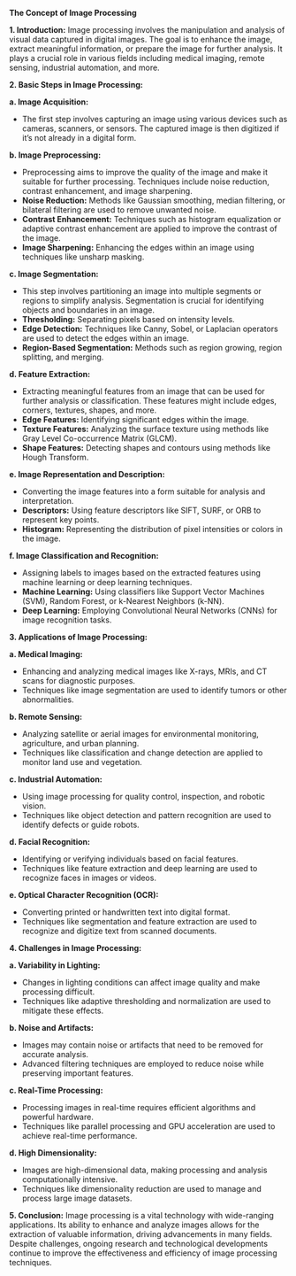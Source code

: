 **The Concept of Image Processing**

**1. Introduction:**
Image processing involves the manipulation and analysis of visual data captured in digital images. The goal is to enhance the image, extract meaningful information, or prepare the image for further analysis. It plays a crucial role in various fields including medical imaging, remote sensing, industrial automation, and more.

**2. Basic Steps in Image Processing:**

**a. Image Acquisition:**
   - The first step involves capturing an image using various devices such as cameras, scanners, or sensors. The captured image is then digitized if it’s not already in a digital form.

**b. Image Preprocessing:**
   - Preprocessing aims to improve the quality of the image and make it suitable for further processing. Techniques include noise reduction, contrast enhancement, and image sharpening.
   - **Noise Reduction:** Methods like Gaussian smoothing, median filtering, or bilateral filtering are used to remove unwanted noise.
   - **Contrast Enhancement:** Techniques such as histogram equalization or adaptive contrast enhancement are applied to improve the contrast of the image.
   - **Image Sharpening:** Enhancing the edges within an image using techniques like unsharp masking.

**c. Image Segmentation:**
   - This step involves partitioning an image into multiple segments or regions to simplify analysis. Segmentation is crucial for identifying objects and boundaries in an image.
   - **Thresholding:** Separating pixels based on intensity levels.
   - **Edge Detection:** Techniques like Canny, Sobel, or Laplacian operators are used to detect the edges within an image.
   - **Region-Based Segmentation:** Methods such as region growing, region splitting, and merging.

**d. Feature Extraction:**
   - Extracting meaningful features from an image that can be used for further analysis or classification. These features might include edges, corners, textures, shapes, and more.
   - **Edge Features:** Identifying significant edges within the image.
   - **Texture Features:** Analyzing the surface texture using methods like Gray Level Co-occurrence Matrix (GLCM).
   - **Shape Features:** Detecting shapes and contours using methods like Hough Transform.

**e. Image Representation and Description:**
   - Converting the image features into a form suitable for analysis and interpretation.
   - **Descriptors:** Using feature descriptors like SIFT, SURF, or ORB to represent key points.
   - **Histogram:** Representing the distribution of pixel intensities or colors in the image.

**f. Image Classification and Recognition:**
   - Assigning labels to images based on the extracted features using machine learning or deep learning techniques.
   - **Machine Learning:** Using classifiers like Support Vector Machines (SVM), Random Forest, or k-Nearest Neighbors (k-NN).
   - **Deep Learning:** Employing Convolutional Neural Networks (CNNs) for image recognition tasks.

**3. Applications of Image Processing:**

**a. Medical Imaging:**
   - Enhancing and analyzing medical images like X-rays, MRIs, and CT scans for diagnostic purposes.
   - Techniques like image segmentation are used to identify tumors or other abnormalities.

**b. Remote Sensing:**
   - Analyzing satellite or aerial images for environmental monitoring, agriculture, and urban planning.
   - Techniques like classification and change detection are applied to monitor land use and vegetation.

**c. Industrial Automation:**
   - Using image processing for quality control, inspection, and robotic vision.
   - Techniques like object detection and pattern recognition are used to identify defects or guide robots.

**d. Facial Recognition:**
   - Identifying or verifying individuals based on facial features.
   - Techniques like feature extraction and deep learning are used to recognize faces in images or videos.

**e. Optical Character Recognition (OCR):**
   - Converting printed or handwritten text into digital format.
   - Techniques like segmentation and feature extraction are used to recognize and digitize text from scanned documents.

**4. Challenges in Image Processing:**

**a. Variability in Lighting:**
   - Changes in lighting conditions can affect image quality and make processing difficult.
   - Techniques like adaptive thresholding and normalization are used to mitigate these effects.

**b. Noise and Artifacts:**
   - Images may contain noise or artifacts that need to be removed for accurate analysis.
   - Advanced filtering techniques are employed to reduce noise while preserving important features.

**c. Real-Time Processing:**
   - Processing images in real-time requires efficient algorithms and powerful hardware.
   - Techniques like parallel processing and GPU acceleration are used to achieve real-time performance.

**d. High Dimensionality:**
   - Images are high-dimensional data, making processing and analysis computationally intensive.
   - Techniques like dimensionality reduction are used to manage and process large image datasets.

**5. Conclusion:**
Image processing is a vital technology with wide-ranging applications. Its ability to enhance and analyze images allows for the extraction of valuable information, driving advancements in many fields. Despite challenges, ongoing research and technological developments continue to improve the effectiveness and efficiency of image processing techniques.
